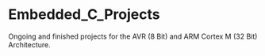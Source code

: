# Embedded_C_Projects
Ongoing and finished projects for the AVR (8 Bit) and ARM Cortex M (32 Bit) Architecture.
